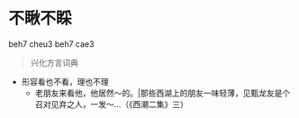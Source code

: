 # 不瞅不睬
beh7 cheu3 beh7 cae3
> 兴化方言词典
- 形容看也不看，理也不理
  - 老朋友来看他，他居然～的。|那些西湖上的朋友一味轻薄，见甄龙友是个召对见弃之人，一发～…（《西潮二集》三）
